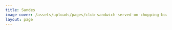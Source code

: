 ```yaml
---
title: Sandes
image-cover: /assets/uploads/pages/club-sandwich-served-on-chopping-board-1600711.jpg
layout: page
---
```


